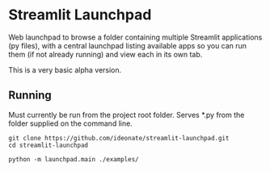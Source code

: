 # Streamlit Launchpad

Web launchpad to browse a folder containing multiple Streamlit applications (py files), with a central launchpad listing available apps so you can run them (if not already running) and view each in its own tab.

This is a very basic alpha version.

## Running

Must currently be run from the project root folder. Serves *.py from the folder supplied on the command line.

```
git clone https://github.com/ideonate/streamlit-launchpad.git
cd streamlit-launchpad

python -m launchpad.main ./examples/
```
